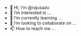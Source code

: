 - 👋 Hi, I’m @rajusazu
- 👀 I’m interested in ...
- 🌱 I’m currently learning ...
- 💞️ I’m looking to collaborate on ...
- 📫 How to reach me ...

<!---
rajusazu/rajusazu is a ✨ special ✨ repository because its `README.md` (this file) appears on your GitHub profile.
You can click the Preview link to take a look at your changes.
--->
